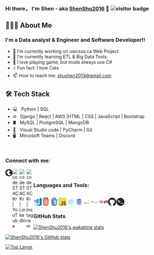 ### Hi there， I'm Shen - aka [ShenShu2016][website] 👋 ![visitor badge](https://visitor-badge.glitch.me/badge?page_id=ShenShu2016/ShenShu2016.visitor-badge)
<!--
**ShenShu2016/ShenShu2016** is a ✨ _special_ ✨ repository because its `README.md` (this file) appears on your GitHub profile.

-->

<h2> 👨🏻‍💻 About Me </h2>
<h3> I'm a Data analyst & Engineer and Software Developer!!</h3>

- 🔭 I’m currently working on uwcssa.ca Web Project
- 🌱 I’m currently learning ETL & Big Data Tools
- 🤔 I love playing game, but mods always use C#
- ⚡ Fun fact: I love Cats
- 📫 How to reach me: shushen2013@gmail.com

<h2>🛠 Tech Stack</h2>

- 💻 &nbsp; Python | SQL  
- 🌐 &nbsp; Django | React | AWS |HTML | CSS | JavaScript | Bootstrap 
- 🛢 &nbsp; MySQL | PostgreSQL | MangoDB
- 🔧 &nbsp; Visual Studio code | PyCharm | Git
- 🖥 &nbsp; Mircosoft Teams | Discord 

<br>

### Connect with me:

[<img align="left" alt="shushengacademy.com" width="22px" src="https://raw.githubusercontent.com/iconic/open-iconic/master/svg/globe.svg" />][website]
[<img align="left" alt="codeSTACKr | YouTube" width="22px" src="https://cdn.jsdelivr.net/npm/simple-icons@v3/icons/youtube.svg" />][youtube]
[<img align="left" alt="codeSTACKr | LinkedIn" width="22px" src="https://cdn.jsdelivr.net/npm/simple-icons@v3/icons/linkedin.svg" />][linkedin]
[<img align="left" alt="codeSTACKr | Instagram" width="22px" src="https://cdn.jsdelivr.net/npm/simple-icons@v3/icons/instagram.svg" />][instagram]

<br />

### Languages and Tools:

[<img align="left" alt="Visual Studio Code" width="26px" src="https://raw.githubusercontent.com/github/explore/80688e429a7d4ef2fca1e82350fe8e3517d3494d/topics/visual-studio-code/visual-studio-code.png" />][webdevplaylist]
[<img align="left" alt="HTML5" width="26px" src="https://raw.githubusercontent.com/github/explore/80688e429a7d4ef2fca1e82350fe8e3517d3494d/topics/html/html.png" />][webdevplaylist]
[<img align="left" alt="CSS3" width="26px" src="https://raw.githubusercontent.com/github/explore/80688e429a7d4ef2fca1e82350fe8e3517d3494d/topics/css/css.png" />][webdevplaylist]
[<img align="left" alt="JavaScript" width="26px" src="https://raw.githubusercontent.com/github/explore/80688e429a7d4ef2fca1e82350fe8e3517d3494d/topics/javascript/javascript.png" />][webdevplaylist]
[<img align="left" alt="React" width="26px" src="https://raw.githubusercontent.com/github/explore/80688e429a7d4ef2fca1e82350fe8e3517d3494d/topics/react/react.png" />][webdevplaylist]
[<img align="left" alt="SQL" width="26px" src="https://raw.githubusercontent.com/github/explore/80688e429a7d4ef2fca1e82350fe8e3517d3494d/topics/sql/sql.png" />][webdevplaylist]
[<img align="left" alt="MySQL" width="26px" src="https://raw.githubusercontent.com/github/explore/80688e429a7d4ef2fca1e82350fe8e3517d3494d/topics/mysql/mysql.png" />][webdevplaylist]
[<img align="left" alt="MongoDB" width="26px" src="https://raw.githubusercontent.com/github/explore/80688e429a7d4ef2fca1e82350fe8e3517d3494d/topics/mongodb/mongodb.png" />][webdevplaylist]
[<img align="left" alt="Git" width="26px" src="https://raw.githubusercontent.com/github/explore/80688e429a7d4ef2fca1e82350fe8e3517d3494d/topics/git/git.png" />][webdevplaylist]
[<img align="left" alt="GitHub" width="26px" src="https://raw.githubusercontent.com/github/explore/78df643247d429f6cc873026c0622819ad797942/topics/github/github.png" />][webdevplaylist]
[<img align="left" alt="Terminal" width="26px" src="https://raw.githubusercontent.com/github/explore/80688e429a7d4ef2fca1e82350fe8e3517d3494d/topics/terminal/terminal.png" />][webdevplaylist]
<br />
---

### GitHub Stats
<!--START_SECTION:waka-->
[![ShenShu2016's wakatime stats](https://github-readme-stats-shenshu2016.vercel.app/api/wakatime?username=ShenShu2016)](https://github.com/ShenShu2016/)
<!--END_SECTION:waka-->

<!--START_SECTION:GitHub stats-->
[![ShenShu2016's GitHub stats](https://github-readme-stats-shenshu2016.vercel.app/api?username=shenshu2016&show_icons=true&theme=radical)](https://github.com/ShenShu2016/)
<!--END_SECTION:GitHub stats-->

<!--START_SECTION:Top Langs-->
[![Top Langs](https://github-readme-stats-shenshu2016.vercel.app/api/top-langs/?username=ShenShu2016&layout=compact)](https://github.com/ShenShu2016/)

<!--END_SECTION:Top Langs-->

[website]: https://shushengacademy.com
[youtube]: https://www.youtube.com/channel/UC-yRvyQO3t04qffUiB1gsFg
[instagram]: https://www.instagram.com/hodson2003/
[linkedin]: https://www.linkedin.com/in/shenshu/
[webdevplaylist]: https://shushengacademy.com


